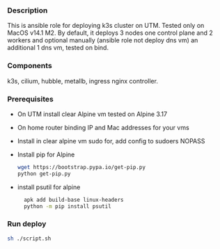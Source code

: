 
### Description

This is ansible role for deploying k3s cluster on UTM. Tested only on MacOS v14.1 M2. By default, it deploys 3 nodes one control plane and 2 workers and optional manually (ansible role not deploy dns vm) an additional 1 dns vm, tested on bind.

### Components

k3s, cilium, hubble, metallb, ingress nginx controller.

### Prerequisites

- On UTM install clear Alpine vm tested on Alpine 3.17
- On home router binding IP and Mac addresses for your vms 
- Install in clear alpine vm sudo for, add config to sudoers NOPASS
- Install pip for Alpine
  
  ```bash
  wget https://bootstrap.pypa.io/get-pip.py
  python get-pip.py
  ```
- install psutil for alpine
  
  ```bash
    apk add build-base linux-headers
    python -m pip install psutil
  ```

### Run deploy

```bash
sh ./script.sh
```
